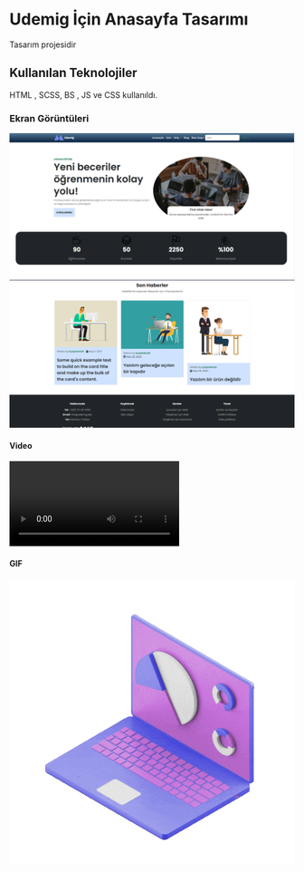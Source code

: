 <h1>Udemig İçin Anasayfa Tasarımı</h1>

Tasarım projesidir

<h2> Kullanılan Teknolojiler</h2>

HTML , SCSS, BS , JS ve CSS kullanıldı.


<h3>Ekran Görüntüleri</h3>

![](sc1.png)
![](sc2.png)


<h4> Video </h4>

![](sr.mp4)

<h4> GIF </h4>

![](comp.gif)
